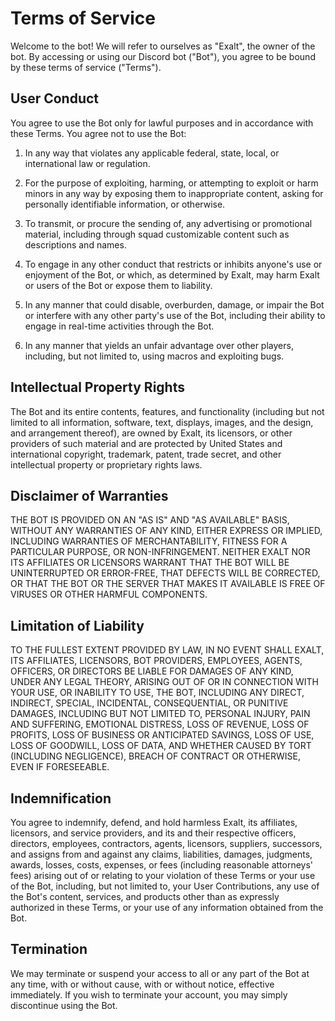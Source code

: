 # Terms of Service
Welcome to the bot! We will refer to ourselves as "Exalt", the owner of the bot. By accessing or using our Discord bot ("Bot"), you agree to be bound by these terms of service ("Terms").

## User Conduct
You agree to use the Bot only for lawful purposes and in accordance with these Terms. You agree not to use the Bot:
1. In any way that violates any applicable federal, state, local, or international law or regulation.

2. For the purpose of exploiting, harming, or attempting to exploit or harm minors in any way by exposing them to inappropriate content, asking for personally identifiable information, or otherwise.

3. To transmit, or procure the sending of, any advertising or promotional material, including through squad customizable content such as descriptions and names.

4. To engage in any other conduct that restricts or inhibits anyone's use or enjoyment of the Bot, or which, as determined by Exalt, may harm Exalt or users of the Bot or expose them to liability.

5. In any manner that could disable, overburden, damage, or impair the Bot or interfere with any other party's use of the Bot, including their ability to engage in real-time activities through the Bot.

6. In any manner that yields an unfair advantage over other players, including, but not limited to, using macros and exploiting bugs.

## Intellectual Property Rights
The Bot and its entire contents, features, and functionality (including but not limited to all information, software, text, displays, images, and the design, and arrangement thereof), are owned by Exalt, its licensors, or other providers of such material and are protected by United States and international copyright, trademark, patent, trade secret, and other intellectual property or proprietary rights laws.

## Disclaimer of Warranties
THE BOT IS PROVIDED ON AN "AS IS" AND "AS AVAILABLE" BASIS, WITHOUT ANY WARRANTIES OF ANY KIND, EITHER EXPRESS OR IMPLIED, INCLUDING WARRANTIES OF MERCHANTABILITY, FITNESS FOR A PARTICULAR PURPOSE, OR NON-INFRINGEMENT. NEITHER EXALT NOR ITS AFFILIATES OR LICENSORS WARRANT THAT THE BOT WILL BE UNINTERRUPTED OR ERROR-FREE, THAT DEFECTS WILL BE CORRECTED, OR THAT THE BOT OR THE SERVER THAT MAKES IT AVAILABLE IS FREE OF VIRUSES OR OTHER HARMFUL COMPONENTS.

## Limitation of Liability
TO THE FULLEST EXTENT PROVIDED BY LAW, IN NO EVENT SHALL EXALT, ITS AFFILIATES, LICENSORS, BOT PROVIDERS, EMPLOYEES, AGENTS, OFFICERS, OR DIRECTORS BE LIABLE FOR DAMAGES OF ANY KIND, UNDER ANY LEGAL THEORY, ARISING OUT OF OR IN CONNECTION WITH YOUR USE, OR INABILITY TO USE, THE BOT, INCLUDING ANY DIRECT, INDIRECT, SPECIAL, INCIDENTAL, CONSEQUENTIAL, OR PUNITIVE DAMAGES, INCLUDING BUT NOT LIMITED TO, PERSONAL INJURY, PAIN AND SUFFERING, EMOTIONAL DISTRESS, LOSS OF REVENUE, LOSS OF PROFITS, LOSS OF BUSINESS OR ANTICIPATED SAVINGS, LOSS OF USE, LOSS OF GOODWILL, LOSS OF DATA, AND WHETHER CAUSED BY TORT (INCLUDING NEGLIGENCE), BREACH OF CONTRACT OR OTHERWISE, EVEN IF FORESEEABLE.

## Indemnification
You agree to indemnify, defend, and hold harmless Exalt, its affiliates, licensors, and service providers, and its and their respective officers, directors, employees, contractors, agents, licensors, suppliers, successors, and assigns from and against any claims, liabilities, damages, judgments, awards, losses, costs, expenses, or fees (including reasonable attorneys' fees) arising out of or relating to your violation of these Terms or your use of the Bot, including, but not limited to, your User Contributions, any use of the Bot's content, services, and products other than as expressly authorized in these Terms, or your use of any information obtained from the Bot.

## Termination
We may terminate or suspend your access to all or any part of the Bot at any time, with or without cause, with or without notice, effective immediately. If you wish to terminate your account, you may simply discontinue using the Bot.
